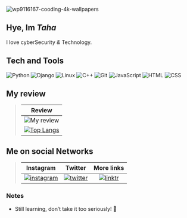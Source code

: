 ![wp9116167-cooding-4k-wallpapers](https://github.com/user-attachments/assets/ba45afe1-58d0-438a-8803-aa907da4e57b)


## Hye, Im _Taha_
I love cyberSecurity _&_ Technology.

## Tech and Tools

![Python](https://img.shields.io/badge/Python-gray?logo=python)
![Django](https://img.shields.io/badge/Django-gray?logo=django&logoColor=00ff00)
![Linux](https://img.shields.io/badge/Linux-gray?logo=linux&logoColor=fff)
![C++](https://img.shields.io/badge/C++-gray?logo=cplusplus&logoColor=blue)
![Git](https://img.shields.io/badge/Git-gray?logo=git)
![JavaScript](https://img.shields.io/badge/JavaScript-gray?logo=javascript)
![HTML](https://img.shields.io/badge/HTML5-gray?logo=html5)
![CSS](https://img.shields.io/badge/CSS3-gray?logo=css3&logoColor=blue)




## My review

> |Review|
> |:----:|
> |![My review](https://github-readme-stats.vercel.app/api?username=m2007taha&show_icons=true&count_private=true)|
> |[![Top Langs](https://github-readme-stats.vercel.app/api/top-langs/?username=m2007taha&layout=compact)](https://github.com/anuraghazra/github-readme-stats)|







## Me on social Networks
> |Instagram|Twitter|More links|
> |:--:|:-------:|:-----:|
> |[![instagram](https://static.cdninstagram.com/rsrc.php/y4/r/QaBlI0OZiks.ico)](https://www.instagram.com/m2007taha)|[![twitter](https://pbs.twimg.com/profile_images/1683899100922511378/5lY42eHs_bigger.jpg)](https://twitter.com/userMtaha)|[![linktr](https://assets.production.linktr.ee/4491f8ee33e206e151c91190c1fff1ec857390f2/favicon/favicon.png)](https://t.me/bitorbit)|


### Notes

- Still learning, don’t take it too seriously! 🚀
